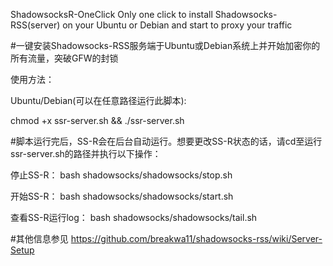 ShadowsocksR-OneClick
Only one click to install Shadowsocks-RSS(server) on your Ubuntu or Debian and start to proxy your traffic

#一键安装Shadowsocks-RSS服务端于Ubuntu或Debian系统上并开始加密你的所有流量，突破GFW的封锁

使用方法：

Ubuntu/Debian(可以在任意路径运行此脚本):

chmod +x ssr-server.sh && ./ssr-server.sh

#脚本运行完后，SS-R会在后台自动运行。想要更改SS-R状态的话，请cd至运行ssr-server.sh的路径并执行以下操作：

停止SS-R：
bash shadowsocks/shadowsocks/stop.sh

开始SS-R：
bash shadowsocks/shadowsocks/start.sh

查看SS-R运行log：
bash shadowsocks/shadowsocks/tail.sh

#其他信息参见
https://github.com/breakwa11/shadowsocks-rss/wiki/Server-Setup
